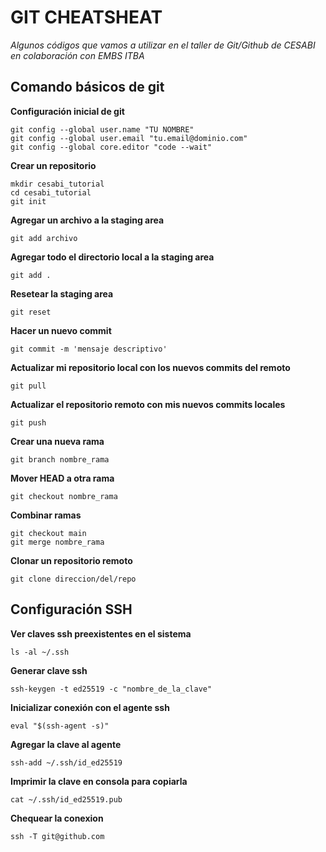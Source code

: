 # GIT CHEATSHEAT
*Algunos códigos que vamos a utilizar en el taller de Git/Github de CESABI en colaboración con EMBS ITBA*

## Comando básicos de git

**Configuración inicial de git**

```
git config --global user.name "TU NOMBRE"
git config --global user.email "tu.email@dominio.com"
git config --global core.editor "code --wait"
```

**Crear un repositorio**

```
mkdir cesabi_tutorial
cd cesabi_tutorial
git init
```

**Agregar un archivo a la staging area**

```
git add archivo
```

**Agregar todo el directorio local a la staging area**

```
git add .
```

**Resetear la staging area**

```
git reset
```

**Hacer un nuevo commit**

```
git commit -m 'mensaje descriptivo'
```


**Actualizar mi repositorio local con los nuevos commits del remoto**

```
git pull
```

**Actualizar el repositorio remoto con mis nuevos commits locales**

```
git push
```

**Crear una nueva rama**

```
git branch nombre_rama
```

**Mover HEAD a otra rama**

```
git checkout nombre_rama
```

**Combinar ramas**

```
git checkout main
git merge nombre_rama
```

**Clonar un repositorio remoto**

```
git clone direccion/del/repo
```

## Configuración SSH

**Ver claves ssh preexistentes en el sistema**

```
ls -al ~/.ssh
```

**Generar clave ssh**
```
ssh-keygen -t ed25519 -c "nombre_de_la_clave"
```

**Inicializar conexión con el agente ssh**

```
eval "$(ssh-agent -s)"
```

**Agregar la clave al agente**
```
ssh-add ~/.ssh/id_ed25519

```

**Imprimir la clave en consola para copiarla**
```
cat ~/.ssh/id_ed25519.pub
```

**Chequear la conexion**

```
ssh -T git@github.com
```


